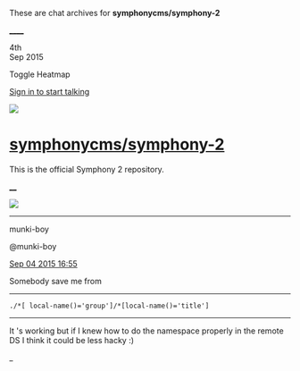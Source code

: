 These are chat archives for **symphonycms/symphony-2**

[__](/symphonycms/symphony-2/archives/2015/09/05)[__](/symphonycms/symphony-2/archives/2015/09/03)

4th  
Sep 2015

Toggle Heatmap

[Sign in to start talking](/login?action=login&button=archive-login)

![](https://avatars-02.gitter.im/group/iv/3/57542c45c43b8c601977197e?s=48)

#  [symphonycms/symphony-2](/symphonycms/symphony-2)

This is the official Symphony 2 repository.

[ __](/orgs/symphonycms/rooms "More symphonycms rooms")

![](https://avatars1.githubusercontent.com/u/4517581?v=3&s=30)

____

munki-boy

@munki-boy

[Sep 04 2015
16:55](https://gitter.im/symphonycms/symphony-2?at=55e9ccf3b5c3114f7efe72f9)

Somebody save me from

____

    
    
    ./*[ local-name()='group']/*[local-name()='title']

____

It 's working but if I knew how to do the namespace properly in the remote DS
I think it could be less hacky :)

_

